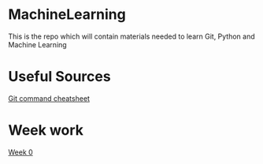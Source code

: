 # MachineLearning
This is the repo which will contain materials needed to learn Git, Python and Machine Learning 

# Useful Sources 
[Git command cheatsheet](https://education.github.com/git-cheat-sheet-education.pdf)

# Week work 

[Week 0](Week-0)
